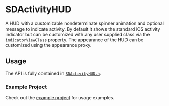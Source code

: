 # SDActivityHUD

A HUD with a customizable nondeterminate spinner animation and optional message to indicate activity. By default it shows the standard iOS activity indicator but can be customized with any user supplied class via the `indicatorViewClass` property. The appearance of the HUD can be customized using the appearance proxy.

## Usage

The API is fully contained in [`SDActivityHUD.h`](SDActivityHUD/SDActivityHUD.h).

### Example Project

Check out the [example project](Example/SDActivityHUD-Example/SDActivityHUD-Example) for usage examples.

